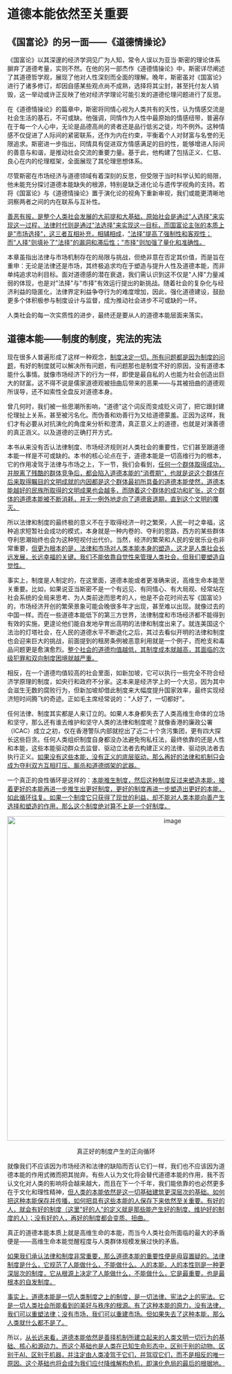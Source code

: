 # 道德本能依然至关重要

## 《国富论》的另一面——《道德情操论》

《国富论》以其深邃的经济学洞见广为人知，常令人误以为亚当·斯密的理论体系摒弃了道德考量，实则不然。在他的另一部杰作《道德情操论》中，斯密详尽阐述了其道德哲学观，展现了他对人性深刻而全面的理解。晚年，斯密虽对《国富论》进行了诸多修订，却因自感某些观点尚不成熟，选择将其尘封，甚至托付友人销毁，这一举动或许正反映了他对经济学理论可能引发的道德伦理问题进行了反思。

在《道德情操论》的篇章中，斯密将同情心视为人类共有的天性，认为情感交流是社会生活的基石，不可或缺。他强调，同情作为人性中最原始的情感纽带，普遍存在于每一个人心中，无论是品德高尚的贤者还是品行低劣之徒，均不例外。这种情感不仅促进了人际间的紧密联系，还作为内在约束，平衡着个人对财富与名誉的无限追求。斯密进一步指出，同情具有促进双方情感满足的目的性，能够增进人际间的善意与和谐，是推动社会交流的重要力量。基于此，他构建了包括正义、仁慈、良心在内的伦理框架，全面展现了其伦理思想体系。

尽管斯密在市场经济与道德领域有着深刻的反思，但受限于当时科学认知的局限，他未能充分探讨道德本能缺失的根源，特别是缺乏进化论与遗传学视角的支持。若将《国富论》与《道德情操论》置于演化论的视角下重新审视，我们或能更清晰地洞察两者之间的内在联系与互补性。

[善恶有报，是整个人类社会发展的大前提和大基础，原始社会是通过"人选择"来实现这一过程，法律时代则是通过"法选择"来实现这一目标，而国富论主张的本质上是"市场选择"，这三者互相补充，相辅相成]()，["法择"提高了强制性和客观性；而"人择"则填补了"法择"的漏洞和滞后性；"市择"则加强了量化和准确性。]()

本章虽指出法律与市场机制存在的局限与挑战，但绝非意在否定其价值，而是旨在重申：无论是法律还是市场，其终极追求均在于塑造与提升人性及道德本能，而非单纯追求功利目标。面对道德感的潜在衰退，我们需认识到这不仅是"人择"力量减弱的体现，也是对"法择"与"市择"有效运行提出的新挑战。随着社会的复杂化与经济利益的隐匿化，法律界定利益争夺行为的难度增加，因此，强化道德建设，鼓励更多个体积极参与制度设计与监督，成为推动社会进步不可或缺的一环。

人类社会的每一次实质性的进步，最终还是要从人的道德本能层面来落实。

## 道德本能——制度的制度，宪法的宪法

现在很多人普遍形成了这样一种观念，[制度决定一切，所有问题都是因为制度的问题]()，有好的制度就可以解决所有问题，有问题那也是制度不好的原因，没有道德本能什么事情。就像市场经济下的行为一样，即使是最自私的人也能为社会创造出巨大的财富。这不得不说是儒家道德观被扭曲后带来的恶果——与其被扭曲的道德观所误导，还不如索性全盘反对道德本身。

曾几何时，我们被一些思潮所影响，"道德"这个词反而变成贬义词了，把它跟封建伦理扯上关系，甚至被污名化。而伪善和劝善行为又给道德蒙羞。正因为这样，我们才有必要从对抗演化的角度来分析和澄清，真正意义上的道德，也就是对演善德的真正涵义。以及道德的正确打开方式。

本书从来没有否认法律制度、市场经济规则对人类社会的重要性，它们甚至跟道德本能一样是不可或缺的。本书的核心论点在于，道德本能是一切高维行为的根本，它的作用凌驾于法律与市场之上，下一节，我们会看到，[任何一个群体取得成功，并脱离了残酷的群体竞争后，都会陷入道德本能的"消费期"，也就是说这个群体在后来取得瞩目的文明成就的内因都是这个群体最初所具备的道德本能使然，道德本能越好的民族所取得的文明成果也会越多，而随着这个群体的成功和扩张，这个群体的道德本能被不断消耗，并无一例外地走向了道德衰退期，直到这个文明的覆灭。]()

所以法律和制度的最终极的意义不在于取得经济一时之繁荣，人民一时之幸福，这种追求短暂社会成功的模式，本身就是一种内卷的、夺利的思路，西方的某些群体夺利思潮始终也会为这种短视付出代价。当然，经济的繁荣和人民的安居乐业也非常重要，[但更为根本的是，法律和市场对人类本能本身的塑造，这才是人类社会长远发展，长远幸福的关键。我们不能依靠自觉性来管理人类社会，但我们要塑造自觉性。]()

事实上，制度是人制定的，在这里面，道德本能或者更准确来说，高维生命本能至关重要。比如，如果说亚当斯密不是一个有远见、有同情心、有大局观、经常站在社会系统的全局来思考、为人类前途而思考的人，他是不会花时间去写《国富论》的，市场经济开创的繁荣景象可能会晚很多年才出现，甚至难以出现。就像过去的中国一样。而在一些道德本能低下的第三方世界，法律制度和市场经济都不能得到有效的实施，更遑论他们能自发地孕育出高明的法律和制度出来了。就连美国这个法治的灯塔社会，在人民的道德水平不断退化之后，其过去看似开明的法律和制度也会迎来巨大的挑战，前面提到的租房条例被恶意利用就是一个例子，而枪支和毒品问题更是愈演愈烈。[整个社会的道德均值越低，其制度成本就越高，其面临的次级犯罪和双向制度困境就越严重。]()

相反，在一个道德均值较高的社会里面，如新加坡，它可以执行一些完全不符合经济学原理的制度，如央行和政府不分家。这本来是经济学上的一个大忌，因为其中会滋生无数的腐败行为，但新加坡却借此制度来大幅度提升国家效率，最终实现经济短时间腾飞的奇迹。正如毛主席经常说的："人好了，一切都好"。

任何法律、制度其实都是人来订立的。如果人本身都失去了人类高维生命体的立场和坚守，那么还有谁去维护和坚守人类的法律和制度呢？就像香港的廉政公署（ICAC）成立之初，仅在香港警队内部就挖出了近二十个贪污集团，更有四大探长这些巨贪。任何人类组织制度自身都没办法避免徇私枉法，最终依靠的还是人性和本能，这些本能驱动群众去监督、驱动立法者去构建正义的法律、驱动执法者去执行正义。[如果没有这些本能，没有正义的底层驱动，那么再好的法律和机制只会成为夺利双方互相打压、厮杀和道德绑架的武器。]()

一个真正的良性循环是这样的：[本能推生制度，然后这种制度反过来塑造本能，接着更好的本能再进一步推生出更好制度，更好的制度再进一步塑造出更好的本能，如此循环往复。如果一个制度它只获得了现世的利益，却不能对人类本能向善产生选择和塑造的作用，那么这个制度绝对算不上是一个好制度。]()

<p align="center"><img width="750" alt="image" src="https://github.com/user-attachments/assets/f05f3224-4dbf-4b73-a6f1-76190dda3390" /></p>
<p align="center">真正好的制度产生的正向循环</p>

就像我们不应该因为市场经济和法律的缺陷而否认它们一样，我们也不应该因为道德本能的作用式微而把其抛弃。有些人认为文化将会替代道德本能的作用，我不否认文化对人类的影响将会越来越大，而且在下一个千年，我们能依靠的也必然更多在于文化和理性精神，[但人类的本能依然是这一切基础建筑更深层次的基础。如何把这种本能保存并传播，如何把具有这些本能的人保存下来依然至关重要。有好的人，就会有好的制度（这里"好的人"的定义就是那些能产生好的制度、维护好的制度的人）；没有好的人，再好的制度都会变质、扭曲。]()

真正的道德本能本质上就是高维生命的本能，而当今人类社会所面临的最大的矛盾便是——高维生命本能觉醒程度与人类群体规模发展过快的矛盾。

[如果我们承认法律和制度非常重要，那么道德本能的重要性便是毋容置疑的。法律制度是什么，它规范了人能做什么，不能做什么。人的本能，人的本性则是一种更深层次的制度，它从根源上决定了人能做什么，不能做什么，它是最重要，也是最根本的自发制度。]()

[事实上，道德本能是一切人类制度之上的制度，是一切法律、宪法之上的宪法。它是一切人类社会所能看到的美好与秩序的根源。有了这种本能的原力，没有法律，我们可以重塑法律；没有市场，我们可以重建市场。但如果失去了这种本能，那么人类就什么都不是了。]()

所以，[从长远来看，道德本能依然是善择机制所建立起来的人类文明一切行为的基础、核心和源动力。而这个基础也是人类在已知生命形态中，区别于别的动物、区别于AI、区别于机器，并注定由人类凌驾于它们，并驾驭它们，而不是相反的唯一原因。这个基础也将会成为我们应付降维解构危机，即演化危局的最后的根据地。]()


